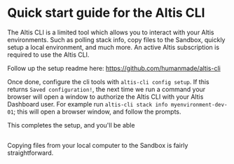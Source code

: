 # Quick start guide for the Altis CLI

The Altis CLI is a limited tool which allows you to interact with your Altis environments. Such as polling stack info, copy files to the Sandbox, quickly setup a local environment, and much more. An active Altis subscription is required to use the Altis CLI.

Follow up the setup readme here: https://github.com/humanmade/altis-cli

Once done, configure the cli tools with `altis-cli config setup`. If this returns `Saved configuration!`, the next time we run a command your browser will open a window to authorize the Altis CLI with your Altis Dashboard user. For example run `altis-cli stack info myenvironment-dev-01`; this will open a browser window, and follow the prompts.

This completes the setup, and you'll be able 
## 

Copying files from your local computer to the Sandbox is fairly straightforward. 

